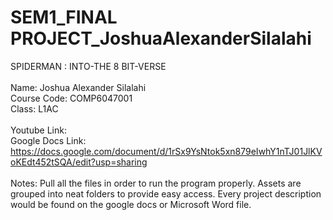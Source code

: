 # SEM1_FINAL PROJECT_JoshuaAlexanderSilalahi
 SPIDERMAN : INTO-THE 8 BIT-VERSE
<br>
<br>
Name: Joshua Alexander Silalahi
<br>
Course Code: COMP6047001
<br>
Class: L1AC
<br>
<br>
Youtube Link:
<br>
Google Docs Link: https://docs.google.com/document/d/1rSx9YsNtok5xn879eIwhY1nTJ01JlKVoKEdt452tSQA/edit?usp=sharing
<br>
<br>
Notes: Pull all the files in order to run the program properly. Assets are grouped into neat folders to provide easy access. Every project description would be found on the google docs or Microsoft Word file.
